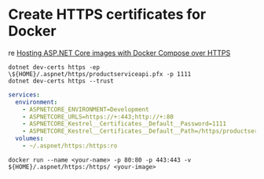 # Create HTTPS certificates for Docker

re [Hosting ASP.NET Core images with Docker Compose over HTTPS](https://docs.microsoft.com/en-us/aspnet/core/security/docker-compose-https)

```shell
dotnet dev-certs https -ep \${HOME}/.aspnet/https/productserviceapi.pfx -p 1111
dotnet dev-certs https --trust
```

```yaml
services:
  environment:
    - ASPNETCORE_ENVIRONMENT=Development
    - ASPNETCORE_URLS=https://+:443;http://+:80
    - ASPNETCORE_Kestrel__Certificates__Default__Password=1111
    - ASPNETCORE_Kestrel__Certificates__Default__Path=/https/productserviceapi.pfx
  volumes:
    - ~/.aspnet/https:/https:ro
```

```shell
docker run --name <your-name> -p 80:80 -p 443:443 -v ${HOME}/.aspnet/https:/https/ <your-image>
```
